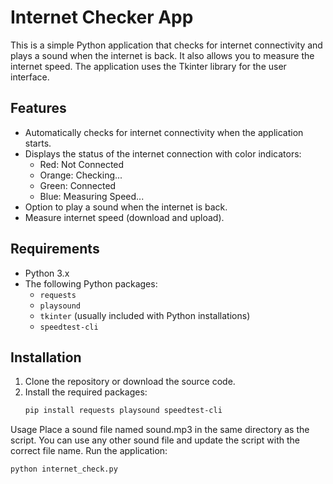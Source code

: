 # Internet Checker App

This is a simple Python application that checks for internet connectivity and plays a sound when the internet is back. It also allows you to measure the internet speed. The application uses the Tkinter library for the user interface.

## Features

- Automatically checks for internet connectivity when the application starts.
- Displays the status of the internet connection with color indicators:
  - Red: Not Connected
  - Orange: Checking...
  - Green: Connected
  - Blue: Measuring Speed...
- Option to play a sound when the internet is back.
- Measure internet speed (download and upload).

## Requirements

- Python 3.x
- The following Python packages:
  - `requests`
  - `playsound`
  - `tkinter` (usually included with Python installations)
  - `speedtest-cli`

## Installation

1. Clone the repository or download the source code.
2. Install the required packages:
   ```bash
   pip install requests playsound speedtest-cli
Usage
Place a sound file named sound.mp3 in the same directory as the script. You can use any other sound file and update the script with the correct file name.
Run the application:

`python internet_check.py`
